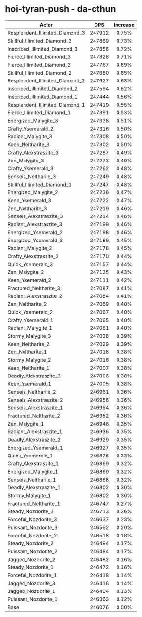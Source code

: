 # hoi-tyran-push - da-cthun
| Actor | DPS | Increase |
|---|:---:|:---:|
|Resplendent_Illimited_Diamond_3|247912|0.75%|
|Skillful_Illimited_Diamond_3|247869|0.73%|
|Inscribed_Illimited_Diamond_3|247856|0.72%|
|Fierce_Illimited_Diamond_3|247828|0.71%|
|Fierce_Illimited_Diamond_2|247767|0.69%|
|Skillful_Illimited_Diamond_2|247680|0.65%|
|Resplendent_Illimited_Diamond_2|247627|0.63%|
|Inscribed_Illimited_Diamond_2|247594|0.62%|
|Inscribed_Illimited_Diamond_1|247444|0.56%|
|Resplendent_Illimited_Diamond_1|247419|0.55%|
|Fierce_Illimited_Diamond_1|247391|0.53%|
|Energized_Malygite_3|247338|0.51%|
|Crafty_Ysemerald_2|247316|0.50%|
|Radiant_Malygite_3|247308|0.50%|
|Keen_Neltharite_3|247302|0.50%|
|Crafty_Alexstraszite_3|247287|0.49%|
|Zen_Malygite_3|247273|0.49%|
|Crafty_Ysemerald_3|247262|0.48%|
|Senseis_Neltharite_3|247249|0.48%|
|Skillful_Illimited_Diamond_1|247247|0.48%|
|Energized_Malygite_2|247238|0.47%|
|Keen_Ysemerald_3|247222|0.47%|
|Zen_Neltharite_3|247219|0.46%|
|Senseis_Alexstraszite_3|247214|0.46%|
|Radiant_Alexstraszite_3|247199|0.46%|
|Energized_Ysemerald_2|247198|0.46%|
|Energized_Ysemerald_3|247189|0.45%|
|Radiant_Malygite_2|247178|0.45%|
|Crafty_Alexstraszite_2|247170|0.44%|
|Quick_Ysemerald_3|247157|0.44%|
|Zen_Malygite_2|247135|0.43%|
|Keen_Ysemerald_2|247111|0.42%|
|Fractured_Neltharite_3|247087|0.41%|
|Radiant_Alexstraszite_2|247084|0.41%|
|Zen_Neltharite_2|247069|0.40%|
|Quick_Ysemerald_2|247067|0.40%|
|Crafty_Ysemerald_1|247065|0.40%|
|Radiant_Malygite_1|247061|0.40%|
|Stormy_Malygite_3|247038|0.39%|
|Keen_Neltharite_2|247029|0.39%|
|Zen_Neltharite_1|247018|0.38%|
|Stormy_Malygite_2|247016|0.38%|
|Keen_Neltharite_1|247007|0.38%|
|Deadly_Alexstraszite_3|247006|0.38%|
|Keen_Ysemerald_1|247005|0.38%|
|Senseis_Neltharite_2|246961|0.36%|
|Senseis_Alexstraszite_2|246956|0.36%|
|Senseis_Alexstraszite_1|246954|0.36%|
|Fractured_Neltharite_2|246952|0.36%|
|Zen_Malygite_1|246948|0.35%|
|Radiant_Alexstraszite_1|246936|0.35%|
|Deadly_Alexstraszite_2|246929|0.35%|
|Energized_Ysemerald_1|246927|0.35%|
|Quick_Ysemerald_1|246876|0.33%|
|Crafty_Alexstraszite_1|246869|0.32%|
|Energized_Malygite_1|246869|0.32%|
|Senseis_Neltharite_1|246868|0.32%|
|Deadly_Alexstraszite_1|246802|0.30%|
|Stormy_Malygite_1|246802|0.30%|
|Fractured_Neltharite_1|246747|0.27%|
|Steady_Nozdorite_3|246713|0.26%|
|Forceful_Nozdorite_3|246637|0.23%|
|Puissant_Nozdorite_3|246562|0.20%|
|Forceful_Nozdorite_2|246518|0.18%|
|Steady_Nozdorite_2|246494|0.17%|
|Puissant_Nozdorite_2|246484|0.17%|
|Jagged_Nozdorite_2|246482|0.16%|
|Steady_Nozdorite_1|246472|0.16%|
|Forceful_Nozdorite_1|246418|0.14%|
|Jagged_Nozdorite_3|246416|0.14%|
|Jagged_Nozdorite_1|246404|0.13%|
|Puissant_Nozdorite_1|246363|0.12%|
|Base|246076|0.00%|
